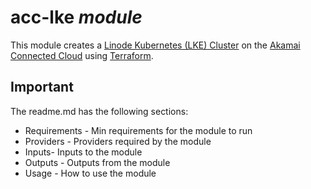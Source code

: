 <!-- The module-name will be auto generated by the script -->
# acc-lke *module*

This module creates a [Linode Kubernetes (LKE) Cluster](https://www.linode.com/docs/products/compute/kubernetes/) on the [Akamai Connected Cloud](https://www.akamai.com/solutions/cloud-computing) using [Terraform](https://terraform.io).

## Important

The readme.md has the following sections:

- Requirements - Min requirements for the module to run
- Providers - Providers required by the module
- Inputs- Inputs to the module
- Outputs - Outputs from the module
- Usage - How to use the module
